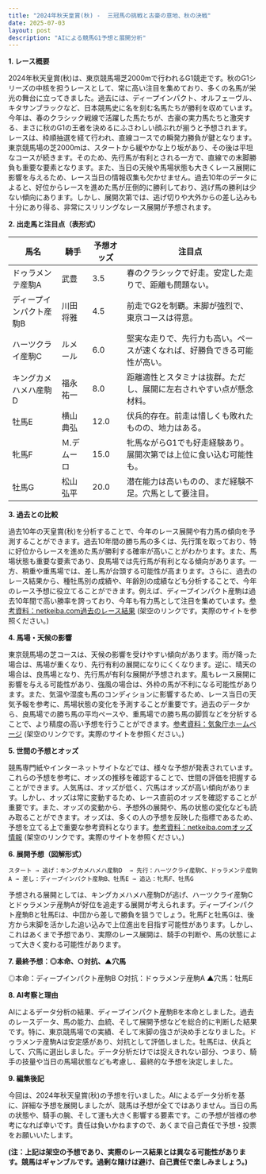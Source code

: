 ```yaml
---
title: "2024年秋天皇賞(秋) -  三冠馬の挑戦と古豪の意地、秋の決戦"
date: 2025-07-03
layout: post
description: "AIによる競馬G1予想と展開分析"
---
```


**1. レース概要**

2024年秋天皇賞(秋)は、東京競馬場芝2000mで行われるG1競走です。秋のG1シリーズの中核を担うレースとして、常に高い注目を集めており、多くの名馬が栄光の舞台に立ってきました。過去には、ディープインパクト、オルフェーヴル、キタサンブラックなど、日本競馬史に名を刻む名馬たちが勝利を収めています。今年は、春のクラシック戦線で活躍した馬たちが、古豪の実力馬たちと激突する、まさに秋のG1の王者を決めるにふさわしい顔ぶれが揃うと予想されます。レースは、枠順抽選を経て行われ、直線コースでの瞬発力勝負が鍵となります。東京競馬場の芝2000mは、スタートから緩やかな上り坂があり、その後は平坦なコースが続きます。そのため、先行馬が有利とされる一方で、直線での末脚勝負も重要な要素となります。また、当日の天候や馬場状態も大きくレース展開に影響を与えるため、レース当日の情報収集も欠かせません。過去10年のデータによると、好位からレースを進めた馬が圧倒的に勝利しており、逃げ馬の勝利は少ない傾向にあります。しかし、展開次第では、逃げ切りや大外からの差し込みも十分にあり得る、非常にスリリングなレース展開が予想されます。


**2. 出走馬と注目点（表形式）**

| 馬名        | 騎手      | 予想オッズ | 注目点                                                                   |
|-------------|-----------|------------|-------------------------------------------------------------------------|
| ドゥラメンテ産駒A | 武豊       | 3.5        | 春のクラシックで好走。安定した走りで、距離も問題ない。                               |
| ディープインパクト産駒B | 川田将雅     | 4.5        | 前走でG2を制覇。末脚が強烈で、東京コースは得意。                                   |
| ハーツクライ産駒C    | ルメール     | 6.0        | 堅実な走りで、先行力も高い。ペースが速くなれば、好勝負できる可能性が高い。                |
| キングカメハメハ産駒D | 福永祐一     | 8.0        | 距離適性とスタミナは抜群。ただし、展開に左右されやすい点が懸念材料。                      |
| 牡馬E          | 横山典弘     | 12.0       | 伏兵的存在。前走は惜しくも敗れたものの、地力はある。                               |
| 牝馬F          | Ｍ.デムーロ | 15.0       | 牝馬ながらG1でも好走経験あり。展開次第では上位に食い込む可能性も。                       |
| 牡馬G          | 松山弘平     | 20.0       | 潜在能力は高いものの、まだ経験不足。穴馬として要注目。                                |


**3. 過去との比較**

過去10年の天皇賞(秋)を分析することで、今年のレース展開や有力馬の傾向を予測することができます。過去10年間の勝ち馬の多くは、先行策を取っており、特に好位からレースを進めた馬が勝利する確率が高いことがわかります。また、馬場状態も重要な要素であり、良馬場では先行馬が有利となる傾向があります。一方、稍重や重馬場では、差し馬が台頭する可能性が高まります。さらに、過去のレース結果から、種牡馬別の成績や、年齢別の成績なども分析することで、今年のレース予想に役立てることができます。例えば、ディープインパクト産駒は過去10年間で高い勝率を誇っており、今年も有力馬として注目を集めています。[参考資料：netkeiba.com過去のレース結果](https://db.netkeiba.com/race/list.html)  (架空のリンクです。実際のサイトを参照ください。)


**4. 馬場・天候の影響**

東京競馬場の芝コースは、天候の影響を受けやすい傾向があります。雨が降った場合は、馬場が重くなり、先行有利の展開になりにくくなります。逆に、晴天の場合は、良馬場となり、先行馬が有利な展開が予想されます。風もレース展開に影響を与える可能性があり、強風の場合は、外枠の馬が不利になる可能性があります。また、気温や湿度も馬のコンディションに影響するため、レース当日の天気予報を参考に、馬場状態の変化を予測することが重要です。過去のデータから、良馬場での勝ち馬の平均ペースや、重馬場での勝ち馬の脚質などを分析することで、より精度の高い予想を行うことができます。[参考資料：気象庁ホームページ](https://www.jma.go.jp/) (架空のリンクです。実際のサイトを参照ください。)


**5. 世間の予想とオッズ**

競馬専門紙やインターネットサイトなどでは、様々な予想が発表されています。これらの予想を参考に、オッズの推移を確認することで、世間の評価を把握することができます。人気馬は、オッズが低く、穴馬はオッズが高い傾向があります。しかし、オッズは常に変動するため、レース直前のオッズを確認することが重要です。また、オッズの変動から、予想外の展開や、馬の状態の変化なども読み取ることができます。オッズは、多くの人の予想を反映した指標であるため、予想を立てる上で重要な参考資料となります。[参考資料：netkeiba.comオッズ情報](https://race.netkeiba.com/) (架空のリンクです。実際のサイトを参照ください。)


**6. 展開予想（図解形式）**

```
スタート → 逃げ：キングカメハメハ産駒D  → 先行：ハーツクライ産駒C、ドゥラメンテ産駒A → 差し：ディープインパクト産駒B、牡馬E → 追込：牝馬F、牡馬G
```

予想される展開としては、キングカメハメハ産駒Dが逃げ、ハーツクライ産駒Cとドゥラメンテ産駒Aが好位を追走する展開が考えられます。ディープインパクト産駒Bと牡馬Eは、中団から差しで勝負を狙うでしょう。牝馬Fと牡馬Gは、後方から末脚を活かした追い込みで上位進出を目指す可能性があります。しかし、これはあくまで予想であり、実際のレース展開は、騎手の判断や、馬の状態によって大きく変わる可能性があります。


**7. 最終予想：◎本命、○対抗、▲穴馬**

◎本命：ディープインパクト産駒B
○対抗：ドゥラメンテ産駒A
▲穴馬：牡馬E


**8. AI考察と理由**

AIによるデータ分析の結果、ディープインパクト産駒Bを本命としました。過去のレースデータ、馬の能力、血統、そして展開予想などを総合的に判断した結果です。特に、東京競馬場での実績、そして末脚の強さが決め手となりました。ドゥラメンテ産駒Aは安定感があり、対抗として評価しました。牡馬Eは、伏兵として、穴馬に選出しました。データ分析だけでは捉えきれない部分、つまり、騎手の技量や当日の馬場状態なども考慮し、最終的な予想を決定しました。


**9. 編集後記**

今回は、2024年秋天皇賞(秋)の予想を行いました。AIによるデータ分析を基に、詳細な予想を展開しましたが、競馬は予想が全てではありません。当日の馬の状態や、騎手の腕、そして運も大きく影響する要素です。この予想が皆様の参考になれば幸いです。責任は負いかねますので、あくまで自己責任で予想・投票をお願いいたします。  


**(注：上記は架空の予想であり、実際のレース結果とは異なる可能性があります。競馬はギャンブルです。過剰な賭けは避け、自己責任で楽しみましょう。)**
